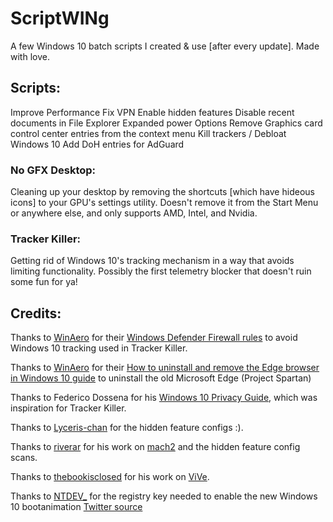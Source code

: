 # ScriptWINg

A few Windows 10 batch scripts I created & use [after every update]. Made with love.


## Scripts:
Improve Performance
Fix VPN
Enable hidden features
Disable recent documents in File Explorer
Expanded power Options
Remove Graphics card control center entries from the context menu
Kill trackers / Debloat Windows 10
Add DoH entries for AdGuard

### No GFX Desktop:
Cleaning up your desktop by removing the shortcuts [which have hideous icons] to your GPU's settings utility. Doesn't remove it from the Start Menu or anywhere else, and only supports AMD, Intel, and Nvidia.

### Tracker Killer:
Getting rid of Windows 10's tracking mechanism in a way that avoids limiting functionality. Possibly the first telemetry blocker that doesn't ruin some fun for ya!

 
## Credits:
Thanks to [WinAero](https://winaero.com) for their [Windows Defender Firewall rules](https://winaero.com/blog/stop-windows-10-spying-on-you-using-just-windows-firewall) to avoid Windows 10 tracking used in Tracker Killer.

Thanks to [WinAero](https://winaero.com) for their [How to uninstall and remove the Edge browser in Windows 10 guide](https://winaero.com/how-to-uninstall-and-remove-edge-browser-in-windows-10/) to uninstall the old Microsoft Edge (Project Spartan)

Thanks to Federico Dossena for his [Windows 10 Privacy Guide](https://github.com/adolfintel/Windows10-Privacy), which was inspiration for Tracker Killer.

Thanks to [Lyceris-chan](https://github.com/Lyceris-chan) for the hidden feature configs :).

Thanks to [riverar](https://github.com/riverar) for his work on [mach2](https://github.com/riverar/mach2) and the hidden feature config scans.

Thanks to [thebookisclosed](https://github.com/thebookisclosed) for his work on [ViVe](https://github.com/thebookisclosed/ViVe/releases).

Thanks to [NTDEV_](https://twitter.com/NTDEV_) for the registry key needed to enable the new Windows 10 bootanimation [Twitter source](https://twitter.com/NTDEV_/status/1351986340993368066)